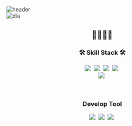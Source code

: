 ![header](https://capsule-render.vercel.app/api?type=wave&color=accde8&height=200&section=header&text=Dia%20Lee&fontSize=45)<br/>
![dia](https://user-images.githubusercontent.com/80504636/175821557-7a7c995e-d697-48e3-9e44-22ccc6ee611e.png?width=100&height=100)<br/>
<h2 align="center">💎👩‍💻🍎</h2>

<h3 align="center">🛠 Skill Stack 🛠</h3>

<p align="center">
  <img src="https://img.shields.io/badge/Python-3766AB?style=flat-square&logo=Python&logoColor=white"/></a>&nbsp 
  <img src="https://img.shields.io/badge/Swift-F05138?style=flat-square&logo=Swift&logoColor=white"/></a>&nbsp 
  <img src="https://img.shields.io/badge/Javascript-ffb13b?style=flat-square&logo=javascript&logoColor=white"/></a>&nbsp 
  <img src="https://img.shields.io/badge/css-1572B6?style=flat-square&logo=css3&logoColor=white"/></a>&nbsp 

  <br>
  <img src="https://img.shields.io/badge/SpringBoot-6DB33F?style=flat-square&logo=Spring&logoColor=white"/></a>&nbsp 

</p>

<br>
<h3 align="center">Develop Tool</h3>

<p align="center">
  <img src="https://img.shields.io/badge/Xcode-147EFB?style=flat-square&logo=Xcode&logoColor=white"/></a>&nbsp
  <img src="https://img.shields.io/badge/Eclipse-2C2255?style=flat-square&logo=Eclipse&logoColor=white"/></a>&nbsp 
  <img src="https://img.shields.io/badge/VSCode-007ACC?style=flat-square&logo=Visual Studio Code&logoColor=white"/></a>&nbsp 


</p>

<br>



